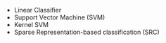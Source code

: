 - Linear Classifier
- Support Vector Machine (SVM)
- Kernel SVM
- Sparse Representation-based classification (SRC)